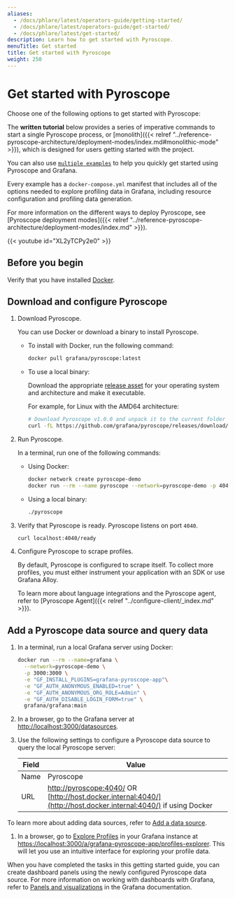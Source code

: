 ```yaml
---
aliases:
  - /docs/phlare/latest/operators-guide/getting-started/
  - /docs/phlare/latest/operators-guide/get-started/
  - /docs/phlare/latest/get-started/
description: Learn how to get started with Pyroscope.
menuTitle: Get started
title: Get started with Pyroscope
weight: 250
---
```


# Get started with Pyroscope

Choose one of the following options to get started with Pyroscope:

The **written tutorial** below provides a series of imperative commands to start a single Pyroscope process, or [monolith]({{< relref "../reference-pyroscope-architecture/deployment-modes/index.md#monolithic-mode" >}}), which is designed for users getting started with the project.

You can also use [`multiple examples`](https://github.com/grafana/pyroscope/tree/main/examples) to help you quickly get started using Pyroscope and Grafana.

Every example has a `docker-compose.yml` manifest that includes all of the options needed to explore profiling data in Grafana, including resource configuration and profiling data generation.

For more information on the different ways to deploy Pyroscope, see [Pyroscope deployment modes]({{< relref "../reference-pyroscope-architecture/deployment-modes/index.md" >}}).

{{< youtube id="XL2yTCPy2e0" >}}

## Before you begin

Verify that you have installed [Docker](https://docs.docker.com/engine/install/).

## Download and configure Pyroscope

1. Download Pyroscope.

    You can use Docker or download a binary to install Pyroscope.

    - To install with Docker, run the following command:

      ```bash
      docker pull grafana/pyroscope:latest
        ```

    - To use a local binary:

      Download the appropriate [release asset](https://github.com/grafana/pyroscope/releases/latest) for your operating system and architecture and make it executable.

      For example, for Linux with the AMD64 architecture:

        ```bash
      # Download Pyroscope v1.0.0 and unpack it to the current folder
      curl -fL https://github.com/grafana/pyroscope/releases/download/v1.0.0/pyroscope_1.0.0_linux_amd64.tar.gz | tar xvz
      ```

1. Run Pyroscope.

    In a terminal, run one of the following commands:

      - Using Docker:

        ```bash
        docker network create pyroscope-demo
        docker run --rm --name pyroscope --network=pyroscope-demo -p 4040:4040 grafana/pyroscope:latest
        ```

      - Using a local binary:

        ```bash
        ./pyroscope
        ```

1. Verify that Pyroscope is ready. Pyroscope listens on port `4040`.

      ```bash
      curl localhost:4040/ready
      ```

1. Configure Pyroscope to scrape profiles.

    By default, Pyroscope is configured to scrape itself.
    To collect more profiles, you must either instrument your application with an SDK or use Grafana Alloy.

    To learn more about language integrations and the Pyroscope agent, refer to [Pyroscope Agent]({{< relref "../configure-client/_index.md" >}}).

## Add a Pyroscope data source and query data

1. In a terminal, run a local Grafana server using Docker:

    ```bash
    docker run --rm --name=grafana \
      --network=pyroscope-demo \
      -p 3000:3000 \
      -e "GF_INSTALL_PLUGINS=grafana-pyroscope-app"\
      -e "GF_AUTH_ANONYMOUS_ENABLED=true" \
      -e "GF_AUTH_ANONYMOUS_ORG_ROLE=Admin" \
      -e "GF_AUTH_DISABLE_LOGIN_FORM=true" \
      grafana/grafana:main
    ```

1. In a browser, go to the Grafana server at [http://localhost:3000/datasources](http://localhost:3000/datasources).

1. Use the following settings to configure a Pyroscope data source to query the local Pyroscope server:

   | Field | Value                                                                |
   | ----- | -------------------------------------------------------------------- |
   | Name  | Pyroscope                                                            |
   | URL   | [http://pyroscope:4040/](http://pyroscope:4040/) OR [http://host.docker.internal:4040/](http://host.docker.internal:4040/) if using Docker  |

  To learn more about adding data sources, refer to [Add a data source](/docs/grafana/<GRAFANA_VERSION>/datasources/add-a-data-source/).

1. In a browser, go to [Explore Profiles](/docs/grafana/<GRAFANA_VERSION>/explore/simplified-exploration/profiles/) in your Grafana instance at [https://localhost:3000/a/grafana-pyroscope-app/profiles-explorer](https://localhost:3000/a/grafana-pyroscope-app/profiles-explorer). This will let you use an intuitive interface for exploring your profile data.

When you have completed the tasks in this getting started guide, you can create dashboard panels using the newly configured Pyroscope data source. For more information on working with dashboards with Grafana, refer to [Panels and visualizations](/docs/grafana/<GRAFANA_VERSION>/panels-visualizations/) in the Grafana documentation.
